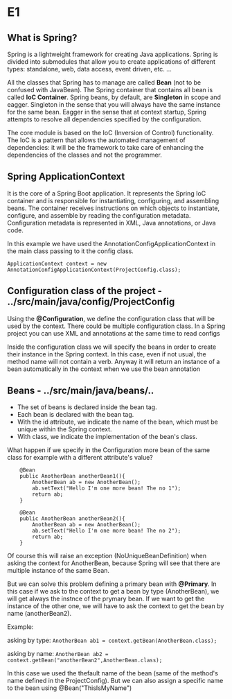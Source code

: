 # E1
## What is Spring?


Spring is a lightweight framework for creating Java applications. 
Spring is divided into submodules that allow you to create applications of different types: standalone, web, data access, event driven, etc. ... 

All the classes that Spring has to manage are called **Bean** (not to be confused with JavaBean). 
The Spring container that contains all bean is called **IoC Container**. Spring beans, by default, are **Singleton** in scope and eagger. 
Singleton in the sense that you will always have the same instance for the same bean. Eagger in the sense that at context startup, 
Spring attempts to resolve all dependencies specified by the configuration.

The core module is based on the IoC (Inversion of Control) functionality.
The IoC is a pattern that allows the automated management of dependencies: it will be the framework to take care of enhancing the dependencies 
of the classes and not the programmer.



## Spring ApplicationContext

It is the core of a Spring Boot application. It represents the Spring IoC container and is responsible for instantiating, configuring, and assembling beans. 
The container receives instructions on which objects to instantiate, configure, and assemble by reading the configuration metadata. 
Configuration metadata is represented in XML, Java annotations, or Java code.

In this example we have used the AnnotationConfigApplicationContext in the main class passing to it the config class.

`ApplicationContext context = new AnnotationConfigApplicationContext(ProjectConfig.class);`



## Configuration class of the project - ../src/main/java/config/ProjectConfig

Using the **@Configuration**, we define the configuration class that will be used by the context. There could be multiple configuration class.
In a Spring project you can use XML and annotations at the same time to read configs

Inside the configuration class we will specify the beans in order to create their instance in the Spring context. In this case, even if not usual, the method 
name will not contain a verb. Anyway it will return an instance of a bean automatically in the context when we use the bean annotation



## Beans - ../src/main/java/beans/..

- The set of beans is declared inside the bean tag.
- Each bean is declared with the bean tag.
- With the id attribute, we indicate the name of the bean, which must be unique within the Spring context.
- With class, we indicate the implementation of the bean's class.

What happen if we specify in the Configuration  more bean of the same class for example with a different attribute's value?

        @Bean
        public AnotherBean anotherBean1(){
            AnotherBean ab = new AnotherBean();
            ab.setText("Hello I'm one more bean! The no 1");
            return ab;
        }

        @Bean
        public AnotherBean anotherBean2(){
            AnotherBean ab = new AnotherBean();
            ab.setText("Hello I'm one more bean! The no 2");
            return ab;
        }

Of course this will raise an exception (NoUniqueBeanDefinition) when asking the context for AnotherBean, 
because Spring will see that there are multiple instance of the same Bean.

But we can solve this problem defining a primary bean with **@Primary**.
In this case if we ask to the context to get a bean by type (AnotherBean), we will get always the instnce of the prymary bean.
If we want to get the instance of the other one, we will have to ask the context to get the bean by name (anotherBean2).

Example:

asking by type:  `AnotherBean ab1 = context.getBean(AnotherBean.class);`

asking by name:  `AnotherBean ab2 = context.getBean("anotherBean2",AnotherBean.class);`


In this case we used the thefault name of the bean (same of the method's name defined in the ProjectConfig).
But we can also assign a specific name to the bean using @Bean("ThisIsMyName")
